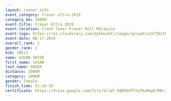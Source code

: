 ```yaml
---
layout: runner-info 
event_category: fraser-ultra-2019 
category_km: 100KM 
event-title: Fraser Ultra 2019 
event-location: Clock Tower Fraser Hill Malaysia 
event-logo: https://res.cloudinary.com/dykbosktl/image/upload/v1573613535/Logo/logo_mfst7w.jpg
event-date: 08-17-2019 
overall_rank: 2
gender_rank: 1
bib: 10511
name: SUSAN SWIER
first_name: SUSAN
last_name: SWIER
distance: 100KM
category: 100KM
gender: Female
finish_time: 11-16-16
certificate: https://drive.google.com/file/d/1qT_KQKRXdTYYaTKaMopEJMKr3asIW0MY/view?usp=sharing
---
```

